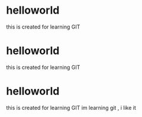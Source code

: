 # helloworld
this is created for learning GIT

# helloworld
this is created for learning GIT

# helloworld
this is created for learning GIT
im learning git , i like it
